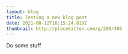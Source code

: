 ```yaml
---
layout: blog
title: Testing a new blog post
date: 2021-08-12T16:15:24.819Z
thumbnail: http://placekitten.com/g/200/300
---
```

Do some stuff